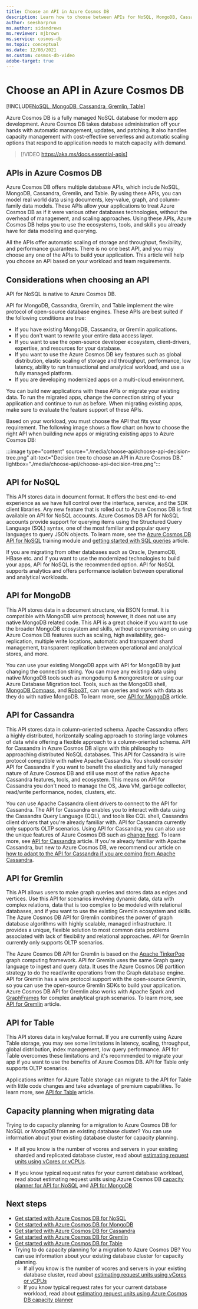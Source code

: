 ```yaml
---
title: Choose an API in Azure Cosmos DB
description: Learn how to choose between APIs for NoSQL, MongoDB, Cassandra, Gremlin, and Table in Azure Cosmos DB based on your workload requirements.
author: seesharprun
ms.author: sidandrews
ms.reviewer: mjbrown
ms.service: cosmos-db
ms.topic: conceptual
ms.date: 12/08/2021
ms.custom: cosmos-db-video
adobe-target: true
---
```


# Choose an API in Azure Cosmos DB
[!INCLUDE[NoSQL, MongoDB, Cassandra, Gremlin, Table](includes/appliesto-nosql-mongodb-cassandra-gremlin-table.md)]

Azure Cosmos DB is a fully managed NoSQL database for modern app development. Azure Cosmos DB takes database administration off your hands with automatic management, updates, and patching. It also handles capacity management with cost-effective serverless and automatic scaling options that respond to application needs to match capacity with demand.

>
> [!VIDEO https://aka.ms/docs.essential-apis]

## APIs in Azure Cosmos DB

Azure Cosmos DB offers multiple database APIs, which include NoSQL, MongoDB, Cassandra, Gremlin, and Table. By using these APIs, you can model real world data using documents, key-value, graph, and column-family data models. These APIs allow your applications to treat Azure Cosmos DB as if it were various other databases technologies, without the overhead of management, and scaling approaches. Using these APIs, Azure Cosmos DB helps you to use the ecosystems, tools, and skills you already have for data modeling and querying.

All the APIs offer automatic scaling of storage and throughput, flexibility, and performance guarantees. There is no one best API, and you may choose any one of the APIs to build your application. This article will help you choose an API based on your workload and team requirements.

## Considerations when choosing an API

API for NoSQL is native to Azure Cosmos DB.

API for MongoDB, Cassandra, Gremlin, and Table implement the wire protocol of open-source database engines. These APIs are best suited if the following conditions are true:

* If you have existing MongoDB, Cassandra, or Gremlin applications.
* If you don't want to rewrite your entire data access layer.
* If you want to use the open-source developer ecosystem, client-drivers, expertise, and resources for your database.
* If you want to use the Azure Cosmos DB key features such as global distribution, elastic scaling of storage and throughput, performance, low latency, ability to run transactional and analytical workload, and use a fully managed platform.
* If you are developing modernized apps on a multi-cloud environment.

You can build new applications with these APIs or migrate your existing data. To run the migrated apps, change the connection string of your application and continue to run as before. When migrating existing apps, make sure to evaluate the feature support of these APIs.

Based on your workload, you must choose the API that fits your requirement. The following image shows a flow chart on how to choose the right API when building new apps or migrating existing apps to Azure Cosmos DB:

:::image type="content" source="./media/choose-api/choose-api-decision-tree.png" alt-text="Decision tree to choose an API in Azure Cosmos DB." lightbox="./media/choose-api/choose-api-decision-tree.png":::

## <a id="coresql-api"></a> API for NoSQL

This API stores data in document format. It offers the best end-to-end experience as we have full control over the interface, service, and the SDK client libraries. Any new feature that is rolled out to Azure Cosmos DB is first available on API for NoSQL accounts. Azure Cosmos DB API for NoSQL accounts provide support for querying items using the Structured Query Language (SQL) syntax, one of the most familiar and popular query languages to query JSON objects. To learn more, see the [Azure Cosmos DB API for NoSQL](/training/modules/intro-to-azure-cosmos-db-core-api/) training module and [getting started with SQL queries](nosql/query/getting-started.md) article.

If you are migrating from other databases such as Oracle, DynamoDB, HBase etc. and if you want to use the modernized technologies to build your apps, API for NoSQL is the recommended option. API for NoSQL supports analytics and offers performance isolation between operational and analytical workloads.

## API for MongoDB

This API stores data in a document structure, via BSON format. It is compatible with MongoDB wire protocol; however, it does not use any native MongoDB related code. This API is a great choice if you want to use the broader MongoDB ecosystem and skills, without compromising on using Azure Cosmos DB features such as scaling, high availability, geo-replication, multiple write locations, automatic and transparent shard management, transparent replication between operational and analytical stores, and more.

You can use your existing MongoDB apps with API for MongoDB by just changing the connection string. You can move any existing data using native MongoDB tools such as mongodump & mongorestore or using our Azure Database Migration tool. Tools, such as the MongoDB shell, [MongoDB Compass](mongodb/connect-using-compass.md), and [Robo3T](mongodb/connect-using-robomongo.md), can run queries and work with data as they do with native MongoDB. To learn more, see [API for MongoDB](mongodb/introduction.md) article.

## <a id="cassandra-api"></a> API for Cassandra

This API stores data in column-oriented schema. Apache Cassandra offers a highly distributed, horizontally scaling approach to storing large volumes of data while offering a flexible approach to a column-oriented schema. API for Cassandra in Azure Cosmos DB aligns with this philosophy to approaching distributed NoSQL databases. This API for Cassandra is wire protocol compatible with native Apache Cassandra. You should consider API for Cassandra if you want to benefit the elasticity and fully managed nature of Azure Cosmos DB and still use most of the native Apache Cassandra features, tools, and ecosystem. This means on API for Cassandra you don't need to manage the OS, Java VM, garbage collector, read/write performance, nodes, clusters, etc.

You can use Apache Cassandra client drivers to connect to the API for Cassandra. The API for Cassandra enables you to interact with data using the Cassandra Query Language (CQL), and tools like CQL shell, Cassandra client drivers that you're already familiar with. API for Cassandra currently only supports OLTP scenarios. Using API for Cassandra, you can also use the unique features of Azure Cosmos DB such as [change feed](cassandra/change-feed.md). To learn more, see [API for Cassandra](cassandra/introduction.md) article. If you're already familiar with Apache Cassandra, but new to Azure Cosmos DB, we recommend our article on [how to adapt to the API for Cassandra if you are coming from Apache Cassandra](./cassandra/adoption.md).

## <a id="gremlin-api"></a> API for Gremlin

This API allows users to make graph queries and stores data as edges and vertices. Use this API for scenarios involving dynamic data, data with complex relations, data that is too complex to be modeled with relational databases, and if you want to use the existing Gremlin ecosystem and skills. The Azure Cosmos DB API for Gremlin combines the power of graph database algorithms with highly scalable, managed infrastructure. It provides a unique, flexible solution to most common data problems associated with lack of flexibility and relational approaches. API for Gremlin currently only supports OLTP scenarios.

The Azure Cosmos DB API for Gremlin is based on the [Apache TinkerPop](https://tinkerpop.apache.org/) graph computing framework. API for Gremlin uses the same Graph query language to ingest and query data. It uses the Azure Cosmos DB partition strategy to do the read/write operations from the Graph database engine. API for Gremlin has a wire protocol support with the open-source Gremlin, so you can use the open-source Gremlin SDKs to build your application. Azure Cosmos DB API for Gremlin also works with Apache Spark and [GraphFrames](https://github.com/graphframes/graphframes) for complex analytical graph scenarios. To learn more, see [API for Gremlin](gremlin/introduction.md) article.

## <a id="table-api"></a> API for Table

This API stores data in key/value format. If you are currently using Azure Table storage, you may see some limitations in latency, scaling, throughput, global distribution, index management, low query performance. API for Table overcomes these limitations and it's recommended to migrate your app if you want to use the benefits of Azure Cosmos DB. API for Table only supports OLTP scenarios.

Applications written for Azure Table storage can migrate to the API for Table with little code changes and take advantage of premium capabilities. To learn more, see [API for Table](table/introduction.md) article.

## Capacity planning when migrating data

Trying to do capacity planning for a migration to Azure Cosmos DB for NoSQL or MongoDB from an existing database cluster? You can use information about your existing database cluster for capacity planning.

* If all you know is the number of vcores and servers in your existing sharded and replicated database cluster, read about [estimating request units using vCores or vCPUs](convert-vcore-to-request-unit.md).

* If you know typical request rates for your current database workload, read about estimating request units using Azure Cosmos DB [capacity planner for API for NoSQL](./sql/estimate-ru-with-capacity-planner.md) and [API for MongoDB](./mongodb/estimate-ru-capacity-planner.md)

## Next steps

* [Get started with Azure Cosmos DB for NoSQL](nosql/quickstart-dotnet.md)
* [Get started with Azure Cosmos DB for MongoDB](mongodb/create-mongodb-nodejs.md)
* [Get started with Azure Cosmos DB for Cassandra](cassandra/manage-data-dotnet.md)
* [Get started with Azure Cosmos DB for Gremlin](gremlin/quickstart-dotnet.md)
* [Get started with Azure Cosmos DB for Table](table/quickstart-dotnet.md)
* Trying to do capacity planning for a migration to Azure Cosmos DB? You can use information about your existing database cluster for capacity planning.
    * If all you know is the number of vcores and servers in your existing database cluster, read about [estimating request units using vCores or vCPUs](convert-vcore-to-request-unit.md) 
    * If you know typical request rates for your current database workload, read about [estimating request units using Azure Cosmos DB capacity planner](./sql/estimate-ru-with-capacity-planner.md)
